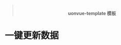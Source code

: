 <blockquote align="center">
<p><br><strong>uonvue-template 模板</strong><br></p>
</blockquote>

# 一键更新数据
